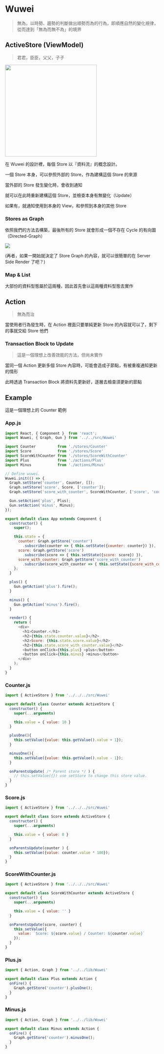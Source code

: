 Wuwei
=====================

>無為，以時勢、趨勢的判斷做出順勢而為的行為，即順應自然的變化規律，從而達到「無為而無不為」的境界

## ActiveStore (ViewModel)

>君君，臣臣，父父，子子

<img src="http://deltastreammedia.com/mn-epub-images/ch-newfunctions1.jpg" width="300">

在 Wuwei 的設計裡，每個 Store 以『資料流』的概念設計。

一個 Store 本身，可以參照外部的 Store，作為建構這個 Store 的來源

當外部的 Store 發生變化時，會收到通知

就可以在此時重新建構這個 Store，並檢查本身有無變化（Update）

如果有，就通知使用到本身的 View，和參照到本身的其他 Store

### Stores as Graph

依照我們的方法去構築，最後所有的 Store 就會形成一個不存在 Cycle 的有向圖（Directed-Graph）

<img src="http://web.cecs.pdx.edu/~sheard/course/Cs163/Graphics/graph7.png">

(再者，如果一開始就決定了 Store Graph 的內容，就可以很簡單的在 Server Side Render 了吧？)

### Map & List

大部份的資料型態屬於這兩種，因此首先會以這兩種資料型態去實作

## Action

>無為而治

當使用者行為發生時，在 Action 裡面只要單純更新 Store 的內容就可以了，剩下的事就交給 Store 他們

### Transaction Block to Update

>這是一個理想上改善效能的方法，但尚未實作

當同一個 Action 更新多個 Store 內容時，可能會造成子節點，有被重複通知更新的情形

此時透過 Transaction Block 將資料先更新好，逐層去檢查須更新的節點

## Example

這是一個理想上的 Counter 範例

### App.js
```js
import React, { Component }  from 'react';
import Wuwei, { Graph, Gun } from '../../src/Wuwei'

import Counter          from './stores/Counter'
import Score            from './stores/Score'
import ScoreWithCounter from './stores/ScoreWithCounter'
import Plus             from './actions/Plus'
import Minus            from './actions/Minus'

// Define wuwei.
Wuwei.init(() => {
  Graph.setStore('counter', Counter, []);
  Graph.setStore('score', Score, ['counter']);
  Graph.setStore('score_with_counter', ScoreWithCounter, ['score', 'counter']);

  Gun.setAction('plus', Plus);
  Gun.setAction('minus', Minus);
});

export default class App extends Component {
  constructor() {
    super();

    this.state = {
      counter: Graph.getStore('counter')
        .subscribe(counter => { this.setState({counter: counter}) }),
      score: Graph.getStore('score')
        .subscribe(score => { this.setState({score: score}) }),
      score_with_counter: Graph.getStore('score_with_counter')
        .subscribe(score_with_counter => { this.setState({score_with_counter: score_with_counter}) })
    };
  }

  plus() {
    Gun.getAction('plus').fire();
  }

  minus() {
    Gun.getAction('minus').fire();
  }

  render() {
    return (
      <div>
        <h1>Counter.</h1>
        <h2>{this.state.counter.value}</h2>
        <h2>Score: {this.state.score.value}</h2>
        <h2>{this.state.score_with_counter.value}</h2>
        <button onClick={this.plus} >plus</button>
        <button onClick={this.minus} >minus</button>
      </div>
    );
  }
}
```
### Counter.js
```js
import { ActiveStore } from '../../../src/Wuwei'

export default class Counter extends ActiveStore {
  constructor() {
    super(...arguments)

    this.value = { value: 10 }
  }

  plusOne(){
    this.setValue({value: this.getValue().value + 1});
  }

  minusOne(){
    this.setValue({value: this.getValue().value - 1});
  }

  onParentsUpdate( /* Parent store */ ) {
    // this.setValue({}) use setStore to change this store value.
  }
}
```
### Score.js
```js
import { ActiveStore } from '../../../src/Wuwei'

export default class Score extends ActiveStore {
  constructor() {
    super(...arguments)

    this.value = { value: 0 }
  }

  onParentsUpdate(counter ) {
    this.setValue({value: counter.value * 100});
  }
}
```
### ScoreWithCounter.js
```js
import { ActiveStore } from '../../../src/Wuwei'

export default class ScoreWithCounter extends ActiveStore {
  constructor() {
    super(...arguments)

    this.value = { value: '' }
  }

  onParentsUpdate(score, counter) {
    this.setValue({
      value: `Score: ${score.value} / Counter: ${counter.value}`
    });
  }
}
```
### Plus.js
```js
import { Action, Graph } from '../../lib/Wuwei'

export default class Plus extends Action {
  onFire() {
    Graph.getStore('counter').plusOne();
  }
}

```
### Minus.js
```js
import { Action, Graph } from '../../lib/Wuwei'

export default class Minus extends Action {
  onFire() {
    Graph.getStore('counter').minusOne();
  }
}
```
